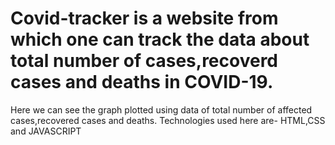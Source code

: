 # Covid-tracker is a website from which one can track the data about total number of cases,recoverd cases and deaths in COVID-19.
Here we can see the graph plotted using data of total number of affected cases,recovered cases and deaths.
Technologies used here are- HTML,CSS and JAVASCRIPT
